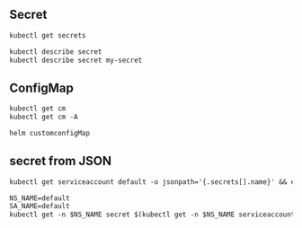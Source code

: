 ## Secret
```txt
kubectl get secrets

kubectl describe secret
kubectl describe secret my-secret
```


## ConfigMap
```txt
kubectl get cm
kubectl get cm -A

helm customconfigMap
```


## secret from JSON
```txt
kubectl get serviceaccount default -o jsonpath='{.secrets[].name}' && echo

NS_NAME=default
SA_NAME=default
kubectl get -n $NS_NAME secret $(kubectl get -n $NS_NAME serviceaccount $SA_NAME -o jsonpath='{.secrets[].name}') -o go-template='{{.data.token | base64decode}}' && echo
```